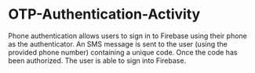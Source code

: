 # OTP-Authentication-Activity
Phone authentication allows users to sign in to Firebase using their phone as the authenticator. An SMS message is sent to the user (using the provided phone number) containing a unique code. Once the code has been authorized. The user is able to sign into Firebase.
